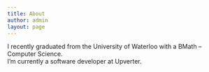 ```yaml
---
title: About
author: admin
layout: page
---
```


I recently graduated from the University of Waterloo with a BMath &#8211; Computer Science.  
I&#8217;m currently a software developer at Upverter.

